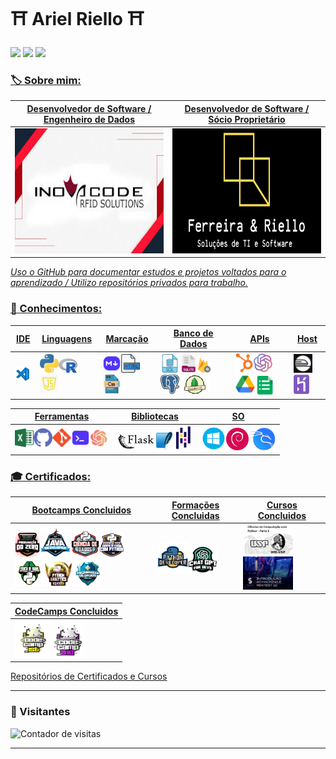 
# ⛩️ Ariel Riello ⛩️ 

</a>[<img src="https://img.shields.io/badge/LinkedIn-0077B5?style=for-the-badge&logo=linkedin&logoColor=white">](https://www.linkedin.com/in/ariel-gustavo-frutuoso-riello-962217266/)
[<img src="https://hermes.digitalinnovation.one/assets/diome/logo-full.svg" width="70">](https://www.dio.me/users/riello_programmer)
<a href="mailto:riello.programmer@gmail.com">
  <img src="https://img.shields.io/badge/Gmail-D14836?style=for-the-badge&logo=gmail&logoColor=white"/>


### 🏷️ Sobre mim:

| Desenvolvedor de Software / Engenheiro de Dados | Desenvolvedor de Software / Sócio Proprietário |
|--|--|
|[<img src="img\inovacode.jpeg" width="400" height="200">](https://www.inovacoderfid.com)|[<img src="img\Ferreira_Riello_logo.png" width="400" height="200">](https://www.ferreiraeriello.com.br)|

*Uso o GitHub para documentar estudos e projetos voltados para o aprendizado / Utilizo repositórios privados para trabalho.*


### 🧠 Conhecimentos:

|IDE|Linguagens|Marcação|Banco de Dados|APIs|Host|
|--|--|--|--|--|--|
|[<img src="img\vsc.png" width="30" title="VS Code">](https://code.visualstudio.com)|<!-- LINGUAGENS -->[<img src="img\py.png" width="30" title="Python">](https://www.python.org)[<img src="img\R.png" width="30" title="R">](https://www.r-project.org/)[<img src="img\js.png" width="30" title="Java Script">](https://developer.mozilla.org/pt-BR/docs/Web/JavaScript/Guide/Introduction)|<!-- MARCACAO -->[<img src="img\md.png" width="30" title="Markdown">](https://www.markdownguide.org)[<img src="img\html.png" width="30" title="HTML">](https://html.com)[<img src="img\css.png" width="30" title="CSS">](https://www.css3.com)|<!-- BANCO DE DADOS -->[<img src="img\sql.png" width="30" title="SQL">](https://www.oracle.com/br/database/technologies/appdev/sql.html)[<img src="img\sqlite.png" width="30" title="SQLite">](https://www.sqlite.org/index.html)[<img src="img\firestore.png" width="20" title="FireStore">](https://firebase.google.com/products/firestore?hl=pt-br)[<img src="img\postgresql.png" width="30" title="PostgreSQL">](https://www.postgresql.org/)[<img src="img\mongodb.png" width="50" title="MongoDB">](https://www.mongodb.com/pt-br)|<!-- API -->[<img src="img/hubspot.png" width="30" title="HubSpot">](https://www.hubspot.com)[<img src="img\openai.png" width="30" title="OpenAI">](https://openai.com/blog/openai-api)[<img src="img\google_drive.png" width="33" title="Google Drive API">](https://developers.google.com/drive/api/guides/about-sdk?hl=pt-br)[<img src="img\google_sheets.png" width="30" title="Google Sheets API">](https://developers.google.com/sheets/api/reference/rest?hl=pt-br)|<!-- HOST -->[<img src="img\railway.png" width="30" title="Railway">](https://railway.app/)[<img src="img\heroku.png" width="25" title="Heroku">](https://heroku.com/)|

|Ferramentas|Bibliotecas|SO|
|--|--|--|
|[<img src="img/excel.png" width="30" title="Excel">](https://www.microsoft.com/pt-br/microsoft-365/p/excel/CFQ7TTC0HR4R)[<img src="img/github.png" width="30" title="GitHub">]()[<img src="img/git.png" width="30" title="Git">](https://git-scm.com)[<img src="img/cmd.png" width="30" title="CMD">](https://learn.microsoft.com/pt-br/windows-server/administration/windows-commands/cmd)[<img src="img\chatgpt.png" width="30" title="ChatGPT">](https://openai.com/chatgpt)|<!-- BIBLIOTECAS -->[<img src="img/flask.png" width="60" title="Flask">](https://flask.palletsprojects.com/en/3.0.x/)[<img src="img\tkinter.png" width="30" title="Tkinter">](https://docs.python.org/pt-br/3/library/tkinter.html)[<img src="img/pandas.png" width="30" title="Pandas">](https://pandas.pydata.org/)|[<img src="img\win.png" width="40" title="Windows">](https://www.microsoft.com/pt-br/windows/)[<img src="img\debian.png" width="36" title="Debian">](https://www.debian.org/)[<img src="img\kali.png" width="43" title="Kali Linux">](https://www.kali.org/)|


### 🎓 Certificados:

|Bootcamps Concluidos|Formações Concluidas|Cursos Concluidos|
|--|--|--|
|[<img src="img/bifpdz.png" width="40">](https://www.dio.me/certificate/A68A2AAE/share)[<img src="img/bcjavabp.png" width="50">](https://www.dio.me/certificate/4233EB4D/share)[<img src="img/cddpybs.png" width="45">](https://www.dio.me/certificate/92565078/share)[<img src="img/bcifpcd.png" width="40">](https://www.dio.me/certificate/B8661910/share)[<img src="img/unimed_cdd_logo.png" width="45">](https://www.dio.me/certificate/CAM8O7XB/share)[<img src="img/sqd.png" width="50">](https://www.dio.me/certificate/SGCQLN5X/share)[<img src="img\NTTDATA.webp" width="43">](https://hermes.dio.me/certificates/PWSATVYL.pdf)|[<img src="img/fpydev.png" width="50">](https://www.dio.me/certificate/BACD5E5F/share)[<img src="img/fgpt.png" width="45">](https://www.dio.me/certificate/DC23F65D/share)|[<img src="img/python_pt1.png" width="80">](https://coursera.org/share/9fee9c3633a1b0899e7343501e989d8c)[<img src="img/solyd_int_hacking_pentest.webp" width="80">](https://solyd.com.br/verificar/lx4f0IuzfS/)|

|CodeCamps Concluidos|
|--|
[<img src="img/codecamp1.png" width="60">](https://www.dio.me/certificate/D7B1982C/share)[<img src="img/codecamp2.png" width="50">](https://www.dio.me/certificate/AC2DBFF4/share)|

[Repositórios de Certificados e Cursos](https://github.com/ArielRiello/Certificados_Ariel_Riello)

---

### 🚂 Visitantes

![Contador de visitas](https://moe-counter.glitch.me/get/@ArielRiello?theme=rule34)

---